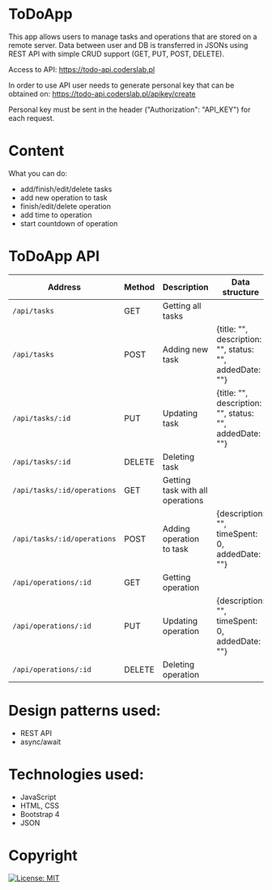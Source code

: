 # ToDoApp
This app allows users to manage tasks and operations that are stored on a remote server. Data between user and DB is transferred in JSONs using REST API with simple CRUD support (GET, PUT, POST, DELETE).

Access to API: https://todo-api.coderslab.pl

In order to use API user needs to generate personal key that can be obtained on: https://todo-api.coderslab.pl/apikey/create

Personal key must be sent in the header ("Authorization": "API_KEY") for each request.

# Content
What you can do:
- add/finish/edit/delete tasks
- add new operation to task
- finish/edit/delete operation
- add time to operation
- start countdown of operation

# ToDoApp API 
|      Address     |      Method     |      Description      | Data structure |
|----------------|-----------------|----------------|-----------------------------|
| `/api/tasks`   |    GET          | Getting all tasks  |  |
| `/api/tasks`   |    POST         | Adding new task |  {title: "", description: "", status: "", addedDate: ""} |
| `/api/tasks/:id`   |    PUT         | Updating task |  {title: "", description: "", status: "", addedDate: ""} |
| `/api/tasks/:id`   |    DELETE         | Deleting task |   |
| `/api/tasks/:id/operations`   |    GET          | Getting task with all operations |  |
| `/api/tasks/:id/operations`   |    POST          | Adding operation to task |  {description: "", timeSpent: 0, addedDate: ""}  |
| `/api/operations/:id`   |    GET          | Getting operation |  |
| `/api/operations/:id`   |    PUT          | Updating operation |  {description: "", timeSpent: 0, addedDate: ""} |
| `/api/operations/:id`   |    DELETE          | Deleting operation |  |

# Design patterns used:
- REST API
- async/await

# Technologies used: 
- JavaScript
- HTML, CSS
- Bootstrap 4
- JSON

# Copyright
[![License: MIT](https://img.shields.io/badge/License-MIT-yellow.svg)](https://opensource.org/licenses/MIT)

